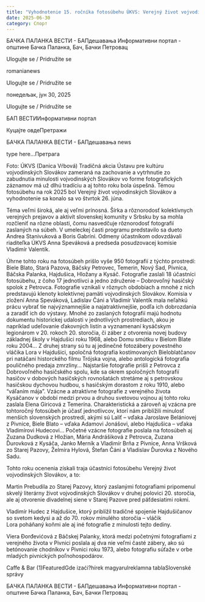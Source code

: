 ```yaml
---
title: "Vyhodnotenie 15. ročníka fotosúbehu ÚKVS: Verejný život vojvodinských Slovákov"
date: 2025-06-30
category: Спорт
---
```


БАЧКА ПАЛАНКА ВЕСТИ - БАПдешавања Информативни портал - општине Бачка Паланка, Бач, Бачки Петровац

Ulogujte se / Pridružite se

romanianews

Ulogujte se / Pridružite se

понедељак, јун 30, 2025

Ulogujte se / Pridružite se

БАП ВЕСТИИнформативни портал

Куцајте овдеПретражи

БАЧКА ПАЛАНКА ВЕСТИ - БАПдешавања news

type here...Претрага

Foto: ÚKVS (Danica Vŕbová)
            Tradičná akcia Ústavu pre kultúru vojvodinských Slovákov zameraná na zachovanie a vytrhnutie zo zabudnutia minulosti vojvodinských Slovákov vo forme fotografických záznamov má už dlhú tradíciu a aj tohto roku bola úspešná. Témou fotosúbehu na rok 2025 bol Verejný život vojvodinských Slovákov a vyhodnotenie sa konalo sa vo štvrtok 26. júna.

Téma veľmi široká, ale aj veľmi prínosná. Šírka a rôznorodosť kolektívnych verejných prejavov a aktivít slovenskej komunity v Srbsku by sa mohla rozčleniť na rôzne oblasti, čomu nasvedčuje rôznorodosť fotografií zaslaných na súbeh.
V umeleckej časti programu predstavilo sa dueto Andrea Stanivuková a Boris Gabríni. Odmeny účastníkom odovzdávali riaditeľka ÚKVS Anna Speváková a predseda posudzovacej komisie Vladimír Valentík. 


Úhrne tohto roku na fotosúbeh prišlo vyše 950 fotografií z týchto prostredí: Biele Blato, Stará Pazova, Báčsky Petrovec, Temerin, Nový Sad, Pivnica, Báčska Palanka, Hajdušica, Hložany a Kysáč. Fotografie zaslali 18 účastníci fotosúbehu, z čoho 17 jednotlivci a jedno združenie – Dobrovoľný hasičský spolok z Petrovca. Fotografie vznikali v rôznych obdobiach a mnohé z nich predstavujú klenoty kolektívnej pamäti vojvodinských Slovákov.
Komisia v zložení Anna Speváková, Ladislav Čáni a Vladimír Valentík mala neľahkú prácu vybrať tie najvýznamnejšie a najatraktívnejšie, podľa ich dobrozdania a zaradiť ich do výstavy. Mnohé zo zaslaných fotografií majú hodnotu dokumentu historickej udalosti v jednotlivých prostrediach, akou je napríklad udeľovanie ďakovných listín a vyznamenaní kysáčskym legionárom v 20. rokoch 20. storočia, či záber z otvorenia novej budovy základnej školy v Hajdušici roku 1968, alebo Domu smútku v Bielom Blate roku 2004… Z druhej strany sú tu aj jedinečné fotozábery povestného vláčika Lora v Hajdušici, spoločná fotografia kostímovaných Bieloblatčanov pri natáčani historckého filmu Trójska vojna, alebo antologická fotografia pouličného predaja zmrzliny… Najstaršie fotografie prišli z Petrovca z Dobrovoľného hasičského spolu, kde sa okrem spoločných fotografií hasičov v dobových hasičských rovnošatách stretáme aj s petrovskou hasičskou dychovou hudbou, s hasičským dorastom z roku 1910, alebo “váľaním mája”. Vzácne a atraktívne fotografie z verejného života Kysáčanov v období medzi prvou a druhou svetovou vojnou aj tohto roku zaslala Elena Giricová z Temerína.
Charakteristická a zároveň aj vzácna pre tohtoročný fotosúbeh je účasť jednotlivcov, ktorí nám priblížili minulosť menších slovenských prostredí, akými sú Laliť – vďaka Jaroslave Belániovej z Pivnice, Biele Blato – vďaka Adamovi Jonášovi, alebo Hajdušica – vďaka Vladimírovi Hudecovi… Početné vzácne fotografie poslala na fotosúbeh aj Zuzana Dudková z Hložian, Mária Andrášiková z Petrovca, Zuzana Ďurovková z Kysáča, Janko Merník a Vladimír Brňa z Pivnice, Anna Vršková zo Starej Pazovy, Želmíra Hylová, Štefan Čáni a Vladislav Ďurovka z Nového Sadu.


Tohto roku ocenenia získali traja účastníci fotosúbehu Verejný život vojvodinských Slovákov, a to:


Martin Prebudila zo Starej Pazovy, ktorý zaslanými fotografiami pripomenul skvelý literárny život vojvodinských Slovákov v druhej polovici 20. storočia, ale aj otvorenie divadelnej siene v Starej Pazove pred päťdesiatimi rokmi.


Vladimír Hudec z Hajdušice, ktorý priblížil tradičné spojenie Hajdušičanov so svetom kedysi a až do 70. rokov minulého storočia – vláčik Lora poháňaný koňmi ale aj iné fotografie z minulosti tejto dediny.


Viera Đorđevićová z Báčskej Palanky, ktorá medzi početnými fotografiami z verejného života v Pivnici poslala aj dva nie veľmi časté zábery, ako sú betónovanie chodníkov v Pivnici roku 1973, alebo fotografiu súťaže v orbe mladých pivnických poľnohospodárov.

Caffe & Bar (1)FeaturedGde izaći?hírek magyarulreklamna tablaSlovenské správy

БАЧКА ПАЛАНКА ВЕСТИ - БАПдешавања Информативни портал - општине Бачка Паланка, Бач, Бачки Петровац
